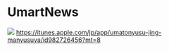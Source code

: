 # UmartNews
![](http://a1.mzstatic.com/jp/r30/Purple7/v4/6d/7d/dd/6d7dddaa-ab91-8f9e-8922-72033572266d/screen322x572.jpeg)
https://itunes.apple.com/jp/app/umatonyusu-jing-manyusuya/id982726456?mt=8
